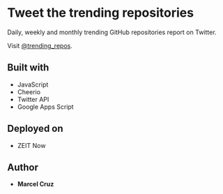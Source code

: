 # Tweet the trending repositories

Daily, weekly and monthly trending GitHub repositories report on Twitter.

Visit [@trending_repos](https://twitter.com/trending_repos).

## Built with

- JavaScript
- Cheerio
- Twitter API
- Google Apps Script

## Deployed on

- ZEIT Now

## Author

- **Marcel Cruz**